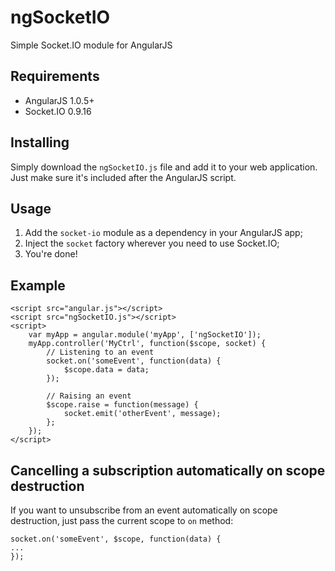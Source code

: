 # ngSocketIO

Simple Socket.IO module for AngularJS

## Requirements

 - AngularJS 1.0.5+
 - Socket.IO 0.9.16

## Installing

Simply download the `ngSocketIO.js` file and add it to your web application. Just make sure it's included after the AngularJS script.

## Usage

 1. Add the `socket-io` module as a dependency in your AngularJS app;
 2. Inject the `socket` factory wherever you need to use Socket.IO;
 3. You're done!

## Example

    <script src="angular.js"></script>
    <script src="ngSocketIO.js"></script>
    <script>
        var myApp = angular.module('myApp', ['ngSocketIO']);
        myApp.controller('MyCtrl', function($scope, socket) {
            // Listening to an event
            socket.on('someEvent', function(data) {
                $scope.data = data;
            });

            // Raising an event
            $scope.raise = function(message) {            
                socket.emit('otherEvent', message);
            };
        });
    </script>
    
## Cancelling a subscription automatically on scope destruction

If you want to unsubscribe from an event automatically on scope destruction, just pass the current scope to `on` method:

    socket.on('someEvent', $scope, function(data) { 
    ... 
    });